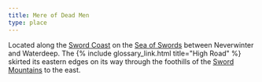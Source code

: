 ```yaml
---
title: Mere of Dead Men
type: place
---
```


Located along the [Sword
Coast](https://forgottenrealms.fandom.com/wiki/Sword_Coast_North) on the [Sea
of Swords](https://forgottenrealms.fandom.com/wiki/Sea_of_Swords) between
Neverwinter and Waterdeep. The {% include glossary_link.html title="High Road" %}
skirted its eastern edges on its way through the foothills of the [Sword
Mountains](https://forgottenrealms.fandom.com/wiki/Sword_Mountains) to the
east.
